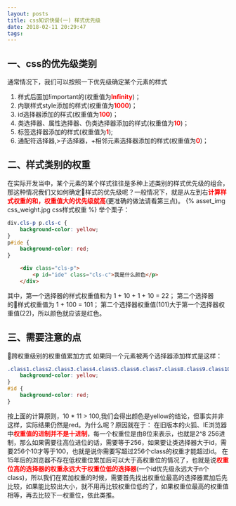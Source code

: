 ```yaml
---
layout: posts
title: css知识快餐(一) 样式优先级
date: 2018-02-11 20:29:47
tags:
---
```

## 一、css的优先级类别
通常情况下，我们可以按照一下优先级确定某个元素的样式
1. 样式后面加!important的(权重值为<font color="red">__Infinity__</font>)；
2. 内联样式style添加的样式(权重值为<font color="red">__1000__</font>)；
3. id选择器添加的样式(权重值为<font color="red">__100__</font>)；
4. 类选择器、属性选择器、伪类选择器添加的样式(权重值为<font color="red">__10__</font>)；
5. 标签选择器添加的样式(权重值为<font color="red">__1__</font>);
6. 通配符选择器,>子选择器，+相邻元素选择器添加的样式(权重值为<font color="red">__0__</font>)；
<!-- more -->

## 二、样式类别的权重
在实际开发当中，某个元素的某个样式往往是多种上述类别的样式优先级的组合，那这种情况我们又如何确定样式的优先级呢？一般情况下，就是从左到右<font color="red">__计算样式权重的和，权重值大的优先级就高__</font>(更准确的做法请看第三点)。
{% asset_img css_weight.jpg css样式权重 %}
举个栗子：
``` css
div.cls-p p.cls-c {
    background-color: yellow;
}
p#ide {
    background-color: red;
}
```
``` html
    <div class="cls-p">
        <p id="ide" class="cls-c">我是什么颜色</p>
    </div>
```
其中，第一个选择器的样式权重值和为 1 + 10 + 1 + 10 = 22；
第二个选择器的样式权重值为 1 + 100 = 101；
第二个选择器权重值(101)大于第一个选择器权重值(22)，所以颜色就应该是红色。
## 三、需要注意的点
跨权重级别的权重值累加方式
    如果同一个元素被两个选择器添加样式是这样：
``` css
.class1.class2.class3.class4.class5.class6.class7.class8.class9.class10.class11 {
    background-color: yellow;
}
#id {
    background-color: red;
}
```
按上面的计算原则，10 \* 11 > 100,我们会得出颜色是yellow的结论，但事实并非这样，实际结果仍然是red。为什么呢？原因就在于：
在旧版本的火狐、IE浏览器中<font color="red">__权重值的进制并不是十进制__</font>，每一个权重位是由8位来表示，也就是2^8 256进制，那么如果需要往高位进位的话，需要等于256，如果要让类选择器大于id，需要256个10才等于100，也就是说你需要写超过256个class的权重才能超过id。
在15年后的浏览器不存在低权重位累加后可以大于高权重位的情况了，也就是说<font color="red">__权重位高的选择器的权重永远大于权重位低的选择器__</font>(一个id优先级永远大于n个class)，所以我们在累加权重的时候，需要首先找出权重位最高的选择器累加后先比较，如果能比较出大小，就不用再比较权重位低的了，如果权重位最高的权重值相等，再去比较下一权重位，依此类推。